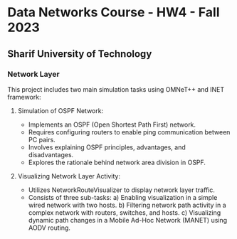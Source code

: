 # Data Networks Course - HW4 - Fall 2023
## Sharif University of Technology
### Network Layer

This project includes two main simulation tasks using OMNeT++ and INET framework:

1. Simulation of OSPF Network:
   - Implements an OSPF (Open Shortest Path First) network.
   - Requires configuring routers to enable ping communication between PC pairs.
   - Involves explaining OSPF principles, advantages, and disadvantages.
   - Explores the rationale behind network area division in OSPF.

2. Visualizing Network Layer Activity:
   - Utilizes NetworkRouteVisualizer to display network layer traffic.
   - Consists of three sub-tasks:
     a) Enabling visualization in a simple wired network with two hosts.
     b) Filtering network path activity in a complex network with routers, switches, and hosts.
     c) Visualizing dynamic path changes in a Mobile Ad-Hoc Network (MANET) using AODV routing.
